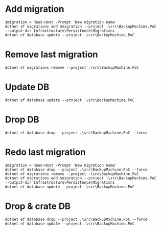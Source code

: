 # Add migration

```shell
$migration = Read-Host -Prompt 'New migration name'
dotnet ef migrations add $migration --project .\src\BackupMachine.PoC --output-dir Infrastructure\Persistence\Migrations
dotnet ef database update --project .\src\BackupMachine.PoC

```

# Remove last migration

```shell
dotnet ef migrations remove --project .\src\BackupMachine.PoC
```

# Update DB

```shell
dotnet ef database update --project .\src\BackupMachine.PoC
```

# Drop DB

```shell
dotnet ef database drop --project .\src\BackupMachine.PoC --force
```

# Redo last migration

```shell
$migration = Read-Host -Prompt 'New migration name'
dotnet ef database drop --project .\src\BackupMachine.PoC --force
dotnet ef migrations remove --project .\src\BackupMachine.PoC
dotnet ef migrations add $migration --project .\src\BackupMachine.PoC --output-dir Infrastructure\Persistence\Migrations
dotnet ef database update --project .\src\BackupMachine.PoC

```

# Drop & crate DB

```shell
dotnet ef database drop --project .\src\BackupMachine.PoC --force
dotnet ef database update --project .\src\BackupMachine.PoC

```
